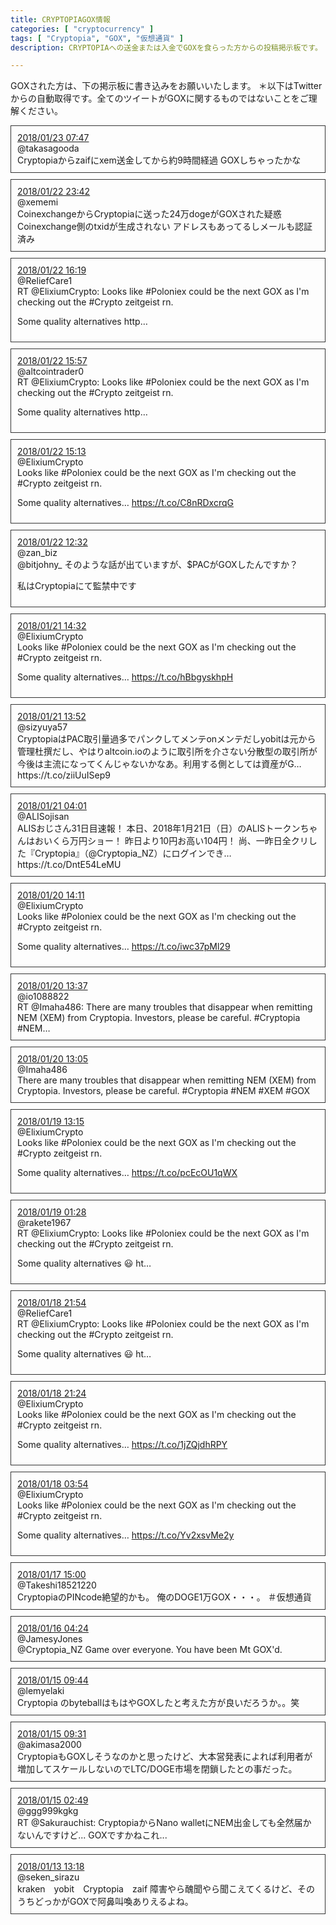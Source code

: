 ```yaml
---
title: CRYPTOPIAGOX情報
categories: [ "cryptocurrency" ]
tags: [ "Cryptopia", "GOX", "仮想通貨" ]
description: CRYPTOPIAへの送金または入金でGOXを食らった方からの投稿掲示板です。

---
```



GOXされた方は、下の掲示板に書き込みをお願いいたします。
＊以下はTwitterからの自動取得です。全てのツイートがGOXに関するものではないことをご理解ください。

<div style="padding: 10px; margin-bottom: 10px; border: 1px solid #333333; border-radius: 10px class="tweetbox">
<div class="thumb"><img alt="" src="http://abs.twimg.com/sticky/default_profile_images/default_profile_normal.png"></div>
<div class="meta"><a target="_blank" href="https://twitter.com/takasagooda/status/955708664903491585">2018/01/23 07:47</a><br>@takasagooda</div>
<div class="tweet"><span class="keyword">Cryptopia</span>からzaifにxem送金してから約9時間経過
<span class="keyword"><span class="keyword">GOX</span></span>しちゃったかな</div>
</div>
<div style="padding: 10px; margin-bottom: 10px; border: 1px solid #333333; border-radius: 10px class="tweetbox">
<div class="thumb"><img alt="" src="http://pbs.twimg.com/profile_images/954360363134337024/Rn81WJG2_normal.jpg"></div>
<div class="meta"><a target="_blank" href="https://twitter.com/xememi/status/955586410920124416">2018/01/22 23:42</a><br>@xememi</div>
<div class="tweet">Coinexchangeから<span class="keyword">Cryptopia</span>に送った24万dogeが<span class="keyword"><span class="keyword">GOX</span></span>された疑惑
Coinexchange側のtxidが生成されない
アドレスもあってるしメールも認証済み</div>
</div>
<div style="padding: 10px; margin-bottom: 10px; border: 1px solid #333333; border-radius: 10px class="tweetbox">
<div class="thumb"><img alt="" src="http://pbs.twimg.com/profile_images/937432706509561856/1GBQS3CW_normal.jpg"></div>
<div class="meta"><a target="_blank" href="https://twitter.com/ReliefCare1/status/955475131719012352">2018/01/22 16:19</a><br>@ReliefCare1</div>
<div class="tweet">RT @ElixiumCrypto: Looks like #Poloniex could be the next <span class="keyword"><span class="keyword">GOX</span></span> as I&#039;m checking out the #Crypto zeitgeist rn.

Some quality alternatives
http…</div>
</div>
<div style="padding: 10px; margin-bottom: 10px; border: 1px solid #333333; border-radius: 10px class="tweetbox">
<div class="thumb"><img alt="" src="http://pbs.twimg.com/profile_images/929009752935251968/52oOmkgV_normal.jpg"></div>
<div class="meta"><a target="_blank" href="https://twitter.com/altcointrader0/status/955469466913136640">2018/01/22 15:57</a><br>@altcointrader0</div>
<div class="tweet">RT @ElixiumCrypto: Looks like #Poloniex could be the next <span class="keyword"><span class="keyword">GOX</span></span> as I&#039;m checking out the #Crypto zeitgeist rn.

Some quality alternatives
http…</div>
</div>
<div style="padding: 10px; margin-bottom: 10px; border: 1px solid #333333; border-radius: 10px class="tweetbox">
<div class="thumb"><img alt="" src="http://pbs.twimg.com/profile_images/944038931452096512/pFB-mFLc_normal.jpg"></div>
<div class="meta"><a target="_blank" href="https://twitter.com/ElixiumCrypto/status/955458312232996869">2018/01/22 15:13</a><br>@ElixiumCrypto</div>
<div class="tweet">Looks like #Poloniex could be the next <span class="keyword"><span class="keyword">GOX</span></span> as I&#039;m checking out the #Crypto zeitgeist rn.

Some quality alternatives… https://t.co/C8nRDxcrqG</div>
</div>
<div style="padding: 10px; margin-bottom: 10px; border: 1px solid #333333; border-radius: 10px class="tweetbox">
<div class="thumb"><img alt="" src="http://pbs.twimg.com/profile_images/953837468146589696/F8I0VF08_normal.jpg"></div>
<div class="meta"><a target="_blank" href="https://twitter.com/zan_biz/status/955417936688070658">2018/01/22 12:32</a><br>@zan_biz</div>
<div class="tweet">@bitjohny_ そのような話が出ていますが、$PACが<span class="keyword"><span class="keyword">GOX</span></span>したんですか？

私は<span class="keyword">Cryptopia</span>にて監禁中です</div>
</div>
<div style="padding: 10px; margin-bottom: 10px; border: 1px solid #333333; border-radius: 10px class="tweetbox">
<div class="thumb"><img alt="" src="http://pbs.twimg.com/profile_images/944038931452096512/pFB-mFLc_normal.jpg"></div>
<div class="meta"><a target="_blank" href="https://twitter.com/ElixiumCrypto/status/955085598733295618">2018/01/21 14:32</a><br>@ElixiumCrypto</div>
<div class="tweet">Looks like #Poloniex could be the next <span class="keyword"><span class="keyword">GOX</span></span> as I&#039;m checking out the #Crypto zeitgeist rn.

Some quality alternatives… https://t.co/hBbgyskhpH</div>
</div>
<div style="padding: 10px; margin-bottom: 10px; border: 1px solid #333333; border-radius: 10px class="tweetbox">
<div class="thumb"><img alt="" src="http://pbs.twimg.com/profile_images/925019820445155328/JnOQy4jc_normal.jpg"></div>
<div class="meta"><a target="_blank" href="https://twitter.com/sizyuya57/status/955075543828856832">2018/01/21 13:52</a><br>@sizyuya57</div>
<div class="tweet"><span class="keyword">Cryptopia</span>はPAC取引量過多でパンクしてメンテonメンテだしyobitは元から管理杜撰だし、やはりaltcoin.ioのように取引所を介さない分散型の取引所が今後は主流になってくんじゃないかなあ。利用する側としては資産がG… https://t.co/ziiUuISep9</div>
</div>
<div style="padding: 10px; margin-bottom: 10px; border: 1px solid #333333; border-radius: 10px class="tweetbox">
<div class="thumb"><img alt="" src="http://abs.twimg.com/sticky/default_profile_images/default_profile_normal.png"></div>
<div class="meta"><a target="_blank" href="https://twitter.com/ALISojisan/status/954926992977117185">2018/01/21 04:01</a><br>@ALISojisan</div>
<div class="tweet">ALISおじさん31日目速報！
本日、2018年1月21日（日）のALISトークンちゃんはおいくら万円ショー！
昨日より10円お高い104円！
尚、一昨日全クリした『<span class="keyword">Cryptopia</span>』（@<span class="keyword">Cryptopia</span>_NZ）にログインでき… https://t.co/DntE54LeMU</div>
</div>
<div style="padding: 10px; margin-bottom: 10px; border: 1px solid #333333; border-radius: 10px class="tweetbox">
<div class="thumb"><img alt="" src="http://pbs.twimg.com/profile_images/944038931452096512/pFB-mFLc_normal.jpg"></div>
<div class="meta"><a target="_blank" href="https://twitter.com/ElixiumCrypto/status/954717926145261569">2018/01/20 14:11</a><br>@ElixiumCrypto</div>
<div class="tweet">Looks like #Poloniex could be the next <span class="keyword"><span class="keyword">GOX</span></span> as I&#039;m checking out the #Crypto zeitgeist rn.

Some quality alternatives… https://t.co/iwc37pMl29</div>
</div>
<div style="padding: 10px; margin-bottom: 10px; border: 1px solid #333333; border-radius: 10px class="tweetbox">
<div class="thumb"><img alt="" src="http://pbs.twimg.com/profile_images/954488215355891712/CAfCRPnP_normal.jpg"></div>
<div class="meta"><a target="_blank" href="https://twitter.com/io1088822/status/954709363662336000">2018/01/20 13:37</a><br>@io1088822</div>
<div class="tweet">RT @Imaha486: There are many troubles that disappear when remitting NEM (XEM) from <span class="keyword">Cryptopia</span>. Investors, please be careful. #<span class="keyword">Cryptopia</span> #NEM…</div>
</div>
<div style="padding: 10px; margin-bottom: 10px; border: 1px solid #333333; border-radius: 10px class="tweetbox">
<div class="thumb"><img alt="" src="http://pbs.twimg.com/profile_images/2672704281/de70db2d4d9d0fe97f7746bcccd6b97a_normal.png"></div>
<div class="meta"><a target="_blank" href="https://twitter.com/Imaha486/status/954701383344648192">2018/01/20 13:05</a><br>@Imaha486</div>
<div class="tweet">There are many troubles that disappear when remitting NEM (XEM) from <span class="keyword">Cryptopia</span>. Investors, please be careful. #<span class="keyword">Cryptopia</span> #NEM #XEM #<span class="keyword"><span class="keyword">GOX</span></span></div>
</div>
<div style="padding: 10px; margin-bottom: 10px; border: 1px solid #333333; border-radius: 10px class="tweetbox">
<div class="thumb"><img alt="" src="http://pbs.twimg.com/profile_images/944038931452096512/pFB-mFLc_normal.jpg"></div>
<div class="meta"><a target="_blank" href="https://twitter.com/ElixiumCrypto/status/954341464695328768">2018/01/19 13:15</a><br>@ElixiumCrypto</div>
<div class="tweet">Looks like #Poloniex could be the next <span class="keyword"><span class="keyword">GOX</span></span> as I&#039;m checking out the #Crypto zeitgeist rn.

Some quality alternatives… https://t.co/pcEcOU1qWX</div>
</div>
<div style="padding: 10px; margin-bottom: 10px; border: 1px solid #333333; border-radius: 10px class="tweetbox">
<div class="thumb"><img alt="" src="http://pbs.twimg.com/profile_images/856177200848044033/54y4s98k_normal.jpg"></div>
<div class="meta"><a target="_blank" href="https://twitter.com/rakete1967/status/954163598527524864">2018/01/19 01:28</a><br>@rakete1967</div>
<div class="tweet">RT @ElixiumCrypto: Looks like #Poloniex could be the next <span class="keyword"><span class="keyword">GOX</span></span> as I&#039;m checking out the #Crypto zeitgeist rn.

Some quality alternatives 😃
ht…</div>
</div>
<div style="padding: 10px; margin-bottom: 10px; border: 1px solid #333333; border-radius: 10px class="tweetbox">
<div class="thumb"><img alt="" src="http://pbs.twimg.com/profile_images/937432706509561856/1GBQS3CW_normal.jpg"></div>
<div class="meta"><a target="_blank" href="https://twitter.com/ReliefCare1/status/954109870227128320">2018/01/18 21:54</a><br>@ReliefCare1</div>
<div class="tweet">RT @ElixiumCrypto: Looks like #Poloniex could be the next <span class="keyword"><span class="keyword">GOX</span></span> as I&#039;m checking out the #Crypto zeitgeist rn.

Some quality alternatives 😃
ht…</div>
</div>
<div style="padding: 10px; margin-bottom: 10px; border: 1px solid #333333; border-radius: 10px class="tweetbox">
<div class="thumb"><img alt="" src="http://pbs.twimg.com/profile_images/944038931452096512/pFB-mFLc_normal.jpg"></div>
<div class="meta"><a target="_blank" href="https://twitter.com/ElixiumCrypto/status/954102143987933184">2018/01/18 21:24</a><br>@ElixiumCrypto</div>
<div class="tweet">Looks like #Poloniex could be the next <span class="keyword"><span class="keyword">GOX</span></span> as I&#039;m checking out the #Crypto zeitgeist rn.

Some quality alternatives… https://t.co/1jZQjdhRPY</div>
</div>
<div style="padding: 10px; margin-bottom: 10px; border: 1px solid #333333; border-radius: 10px class="tweetbox">
<div class="thumb"><img alt="" src="http://pbs.twimg.com/profile_images/944038931452096512/pFB-mFLc_normal.jpg"></div>
<div class="meta"><a target="_blank" href="https://twitter.com/ElixiumCrypto/status/953838068523585537">2018/01/18 03:54</a><br>@ElixiumCrypto</div>
<div class="tweet">Looks like #Poloniex could be the next <span class="keyword"><span class="keyword">GOX</span></span> as I&#039;m checking out the #Crypto zeitgeist rn.

Some quality alternatives… https://t.co/Yv2xsvMe2y</div>
</div>
<div style="padding: 10px; margin-bottom: 10px; border: 1px solid #333333; border-radius: 10px class="tweetbox">
<div class="thumb"><img alt="" src="http://pbs.twimg.com/profile_images/948904121234481153/dZgYlUIN_normal.jpg"></div>
<div class="meta"><a target="_blank" href="https://twitter.com/Takeshi18521220/status/953643142502219776">2018/01/17 15:00</a><br>@Takeshi18521220</div>
<div class="tweet"><span class="keyword">Cryptopia</span>のPINcode絶望的かも。
俺のDOGE1万<span class="keyword"><span class="keyword">GOX</span></span>・・・。
＃仮想通貨</div>
</div>
<div style="padding: 10px; margin-bottom: 10px; border: 1px solid #333333; border-radius: 10px class="tweetbox">
<div class="thumb"><img alt="" src="http://pbs.twimg.com/profile_images/307955883/inside_barrel2_normal.gif"></div>
<div class="meta"><a target="_blank" href="https://twitter.com/JamesyJones/status/953120699547238400">2018/01/16 04:24</a><br>@JamesyJones</div>
<div class="tweet">@<span class="keyword">Cryptopia</span>_NZ Game over everyone. You have been Mt <span class="keyword"><span class="keyword">GOX</span></span>&#039;d.</div>
</div>
<div style="padding: 10px; margin-bottom: 10px; border: 1px solid #333333; border-radius: 10px class="tweetbox">
<div class="thumb"><img alt="" src="http://pbs.twimg.com/profile_images/903990519721730049/7_1a0QDe_normal.jpg"></div>
<div class="meta"><a target="_blank" href="https://twitter.com/lemyelaki/status/952838865957437440">2018/01/15 09:44</a><br>@lemyelaki</div>
<div class="tweet"><span class="keyword">Cryptopia</span> のbyteballはもはや<span class="keyword"><span class="keyword">GOX</span></span>したと考えた方が良いだろうか。。笑</div>
</div>
<div style="padding: 10px; margin-bottom: 10px; border: 1px solid #333333; border-radius: 10px class="tweetbox">
<div class="thumb"><img alt="" src="http://pbs.twimg.com/profile_images/786890727225634816/YRdbP5JV_normal.jpg"></div>
<div class="meta"><a target="_blank" href="https://twitter.com/akimasa2000/status/952835692064735232">2018/01/15 09:31</a><br>@akimasa2000</div>
<div class="tweet"><span class="keyword">Cryptopia</span>も<span class="keyword"><span class="keyword">GOX</span></span>しそうなのかと思ったけど、大本営発表によれば利用者が増加してスケールしないのでLTC/DOGE市場を閉鎖したとの事だった。</div>
</div>
<div style="padding: 10px; margin-bottom: 10px; border: 1px solid #333333; border-radius: 10px class="tweetbox">
<div class="thumb"><img alt="" src="http://pbs.twimg.com/profile_images/942273987781869568/cn6XFad3_normal.jpg"></div>
<div class="meta"><a target="_blank" href="https://twitter.com/ggg999kgkg/status/952734488378789888">2018/01/15 02:49</a><br>@ggg999kgkg</div>
<div class="tweet">RT @Sakurauchist: <span class="keyword">Cryptopia</span>からNano walletにNEM出金しても全然届かないんですけど...
<span class="keyword"><span class="keyword">GOX</span></span>ですかねこれ...</div>
</div>
<div style="padding: 10px; margin-bottom: 10px; border: 1px solid #333333; border-radius: 10px class="tweetbox">
<div class="thumb"><img alt="" src="http://pbs.twimg.com/profile_images/928589143700992001/6z_VCCqG_normal.jpg"></div>
<div class="meta"><a target="_blank" href="https://twitter.com/seken_sirazu/status/952167948617007105">2018/01/13 13:18</a><br>@seken_sirazu</div>
<div class="tweet">kraken　yobit　<span class="keyword">Cryptopia</span>　zaif
障害やら醜聞やら聞こえてくるけど、そのうちどっかが<span class="keyword"><span class="keyword">GOX</span></span>で阿鼻叫喚ありえるよね。</div>
</div>
